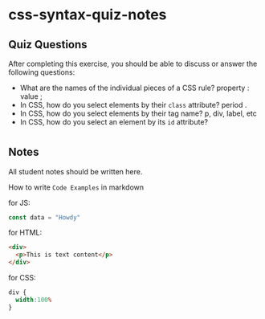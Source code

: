 # css-syntax-quiz-notes

## Quiz Questions

After completing this exercise, you should be able to discuss or answer the following questions:

- What are the names of the individual pieces of a CSS rule?
property : value ;
- In CSS, how do you select elements by their `class` attribute?
period .
- In CSS, how do you select elements by their tag name?
p, div, label, etc
- In CSS, how do you select an element by its `id` attribute?
#


## Notes

All student notes should be written here.


How to write `Code Examples` in markdown

for JS:
```javascript
const data = "Howdy"
```

for HTML:
```html
<div>
  <p>This is text content</p>
</div>
```

for CSS:
```css
div {
  width:100%
}
```
